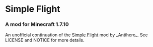 # Simple Flight

### A mod for Minecraft 1.7.10

An unofficial continuation of the [Simple Flight](https://minecraft.curseforge.com/projects/simple-flight) mod by \_Antihero\_. See LICENSE and NOTICE for more details.
